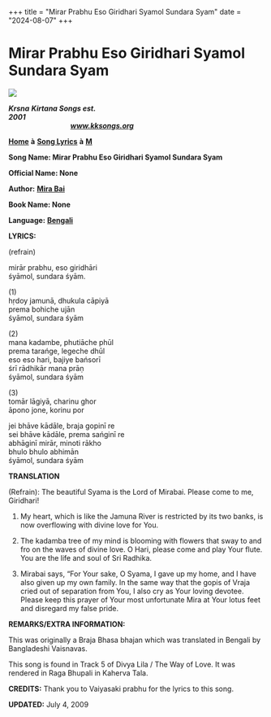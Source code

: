 +++
title = "Mirar Prabhu Eso Giridhari Syamol Sundara Syam"
date = "2024-08-07"
+++

# Mirar Prabhu Eso Giridhari Syamol Sundara Syam
**[![](http://kksongs.org/image_files/image002.jpg)](http://kksongs.org/)**

**_Krsna_** **_Kirtana Songs est. 2001_**                                                                                                                                                      **_www.kksongs.org_**

**[Home](http://kksongs.org/)** **à** **[Song Lyrics](http://kksongs.org/lyrics.html)** **à** **[M](http://kksongs.org/songs/song_m.html)**

**Song Name: Mirar Prabhu Eso Giridhari Syamol Sundara Syam**

**Official Name: None**

**Author:** [**Mira Bai**](http://kksongs.org/authors/list/mirabai.html)

**Book Name: None**

**Language:** [**Bengali**](http://kksongs.org/language/list/bengali.html)

**LYRICS:**

(refrain)

mirār prabhu, eso giridhāri  
śyāmol, sundara śyām.

(1)  
hṛdoy jamunā, dhukula cāpiyā  
prema bohiche ujān  
śyāmol, sundara śyām  
  

(2)  
mana kadambe, phutiāche phūl  
prema tarańge, legeche dhūl  
eso eso hari, bajiye bańsorī  
śrī rādhikār mana prāṇ  
śyāmol, sundara śyām  
  

(3)  
tomār lāgiyā, charinu ghor  
āpono jone, korinu por

jei bhāve kādāle, braja gopinī re  
sei bhāve kādāle, prema sańginī re  
abhāginī mirār, minoti rākho  
bhulo bhulo abhimān  
śyāmol, sundara śyām

**TRANSLATION**

(Refrain): The beautiful Syama is the Lord of Mirabai. Please come to me, Giridhari!

1) My heart, which is like the Jamuna River is restricted by its two banks, is now overflowing with divine love for You.

2) The kadamba tree of my mind is blooming with flowers that sway to and fro on the waves of divine love. O Hari, please come and play Your flute. You are the life and soul of Sri Radhika.

3) Mirabai says, “For Your sake, O Syama, I gave up my home, and I have also given up my own family. In the same way that the gopis of Vraja cried out of separation from You, I also cry as Your loving devotee. Please keep this prayer of Your most unfortunate Mira at Your lotus feet and disregard my false pride.

**REMARKS/EXTRA INFORMATION:**

This was originally a Braja Bhasa bhajan which was translated in Bengali by Bangladeshi Vaisnavas.

This song is found in Track 5 of Divya Lila / The Way of Love. It was rendered in Raga Bhupali in Kaherva Tala.

**CREDITS:** Thank you to Vaiyasaki prabhu for the lyrics to this song.

**UPDATED:** July 4, 2009